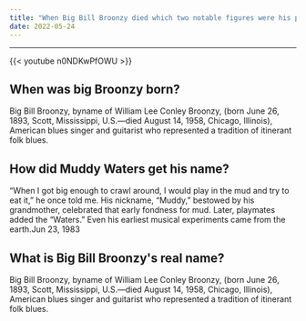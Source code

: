 ```yaml
---
title: "When Big Bill Broonzy died which two notable figures were his pallbearers?"
date: 2022-05-24
---
```


---
{{< youtube n0NDKwPfOWU >}}
## When was big Broonzy born?
Big Bill Broonzy, byname of William Lee Conley Broonzy, (born June 26, 1893, Scott, Mississippi, U.S.—died August 14, 1958, Chicago, Illinois), American blues singer and guitarist who represented a tradition of itinerant folk blues.

## How did Muddy Waters get his name?
“When I got big enough to crawl around, I would play in the mud and try to eat it,” he once told me. His nickname, “Muddy,” bestowed by his grandmother, celebrated that early fondness for mud. Later, playmates added the “Waters.” Even his earliest musical experiments came from the earth.Jun 23, 1983

## What is Big Bill Broonzy's real name?
Big Bill Broonzy, byname of William Lee Conley Broonzy, (born June 26, 1893, Scott, Mississippi, U.S.—died August 14, 1958, Chicago, Illinois), American blues singer and guitarist who represented a tradition of itinerant folk blues.

